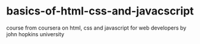 # basics-of-html-css-and-javacscript
course from coursera on html, css and javascript for web developers by john hopkins university
